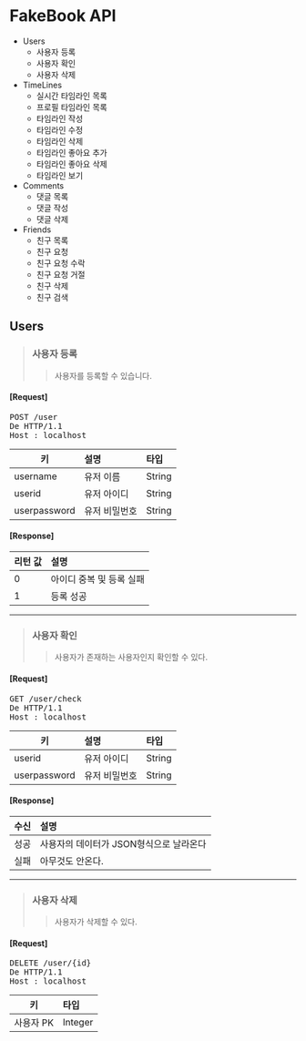 FakeBook API
============
* Users
	* 사용자 등록
	* 사용자 확인 
	* 사용자 삭제
* TimeLines
	* 실시간 타임라인 목록
	* 프로필 타임라인 목록
	* 타임라인 작성
	* 타임라인 수정
	* 타임라인 삭제
	* 타임라인 좋아요 추가
	* 타임라인 좋아요 삭제
	* 타임라인 보기
* Comments
	* 댓글 목록
	* 댓글 작성
	* 댓글 삭제
* Friends 
	* 친구 목록
	* 친구 요청
	* 친구 요청 수락
	* 친구 요청 거절
	* 친구 삭제
	* 친구 검색


Users
---------
> ### 사용자 등록
>> 사용자를 등록할 수 있습니다.

#### [Request]
<pre>
POST /user
De HTTP/1.1 
Host : localhost
</pre>

| 키		 	      | 설명 		   		| 타입		   |
| ----------      | :--------- 		| :----------  | 
| username        | 유저 이름       	| String       | 
| userid    	  | 유저 아이디       	| String       | 
| userpassword    | 유저 비밀번호		| String       | 


#### [Response]

| 리턴 값		      | 설명 		   					| 
| ----------      | :--------- 					| 
| 0        		  | 아이디 중복 및 등록 실패       	| 
| 1 	   	  	  | 등록 성공       				| 

<hr>

> ### 사용자 확인
>> 사용자가 존재하는 사용자인지 확인할 수 있다.

#### [Request]
<pre>
GET /user/check
De HTTP/1.1 
Host : localhost
</pre>

| 키		 	      | 설명 		   		| 타입		   |
| ----------      | :--------- 		| :----------  | 
| userid    	  | 유저 아이디       	| String       | 
| userpassword    | 유저 비밀번호		| String       | 


#### [Response]

| 수신		      | 설명 		   								| 
| ----------      | :--------- 								| 
| 성공        	  | 사용자의 데이터가 JSON형식으로 날라온다       	| 
| 실패 	   	  	  | 아무것도 안온다.       						|

<hr>

> ### 사용자 삭제
>> 사용자가 삭제할 수 있다.

#### [Request]
<pre>
DELETE /user/{id}
De HTTP/1.1 
Host : localhost
</pre>

| 키		 	      | 타입		   	 |
| ----------      | :----------  | 
| 사용자 PK     	  | Integer      | 
